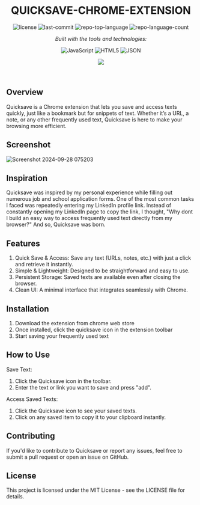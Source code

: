 
<p align="center">
    <h1 align="center">QUICKSAVE-CHROME-EXTENSION</h1>
</p>

<p align="center">
	<img src="https://img.shields.io/github/license/Ghaby-X/QuickSave-Chrome-Extension?style=flat&logo=opensourceinitiative&logoColor=white&color=0080ff" alt="license">
	<img src="https://img.shields.io/github/last-commit/Ghaby-X/QuickSave-Chrome-Extension?style=flat&logo=git&logoColor=white&color=0080ff" alt="last-commit">
	<img src="https://img.shields.io/github/languages/top/Ghaby-X/QuickSave-Chrome-Extension?style=flat&color=0080ff" alt="repo-top-language">
	<img src="https://img.shields.io/github/languages/count/Ghaby-X/QuickSave-Chrome-Extension?style=flat&color=0080ff" alt="repo-language-count">
</p>
<p align="center">
	<em>Built with the tools and technologies:</em>
</p>
<p align="center">
	<img src="https://img.shields.io/badge/JavaScript-F7DF1E.svg?style=flat&logo=JavaScript&logoColor=black" alt="JavaScript">
	<img src="https://img.shields.io/badge/HTML5-E34F26.svg?style=flat&logo=HTML5&logoColor=white" alt="HTML5">
	<img src="https://img.shields.io/badge/JSON-000000.svg?style=flat&logo=JSON&logoColor=white" alt="JSON">
</p>
<p align="center">
	<img src="https://github.com/user-attachments/assets/5db913b1-c401-44e1-a815-955b9c646640"/>
</p>
<br>

## Overview
Quicksave is a Chrome extension that lets you save and access texts quickly, just like a bookmark but for snippets of text. Whether it’s a URL, a note, or any other frequently used text, Quicksave is here to make your browsing more efficient.

## Screenshot
![Screenshot 2024-09-28 075203](https://github.com/user-attachments/assets/c94aab8f-5a13-4824-bb6f-57fdb7f9c04c)


## Inspiration
Quicksave was inspired by my personal experience while filling out numerous job and school application forms. One of the most common tasks I faced was repeatedly entering my LinkedIn profile link. Instead of constantly opening my LinkedIn page to copy the link, I thought, "Why dont I build an easy way to access frequently used text directly from my browser?" And so, Quicksave was born.

## Features
1. Quick Save & Access: Save any text (URLs, notes, etc.) with just a click and retrieve it instantly.
2. Simple & Lightweight: Designed to be straightforward and easy to use.
3. Persistent Storage: Saved texts are available even after closing the browser.
4. Clean UI: A minimal interface that integrates seamlessly with Chrome.

## Installation
1. Download the extension from chrome web store
2. Once installed, click the quicksave icon in the extension toolbar
3. Start saving your frequently used text

## How to Use
Save Text:
1. Click the Quicksave icon in the toolbar.
2. Enter the text or link you want to save and press "add".

Access Saved Texts:
1. Click the Quicksave icon to see your saved texts.
2. Click on any saved item to copy it to your clipboard instantly.

## Contributing
If you'd like to contribute to Quicksave or report any issues, feel free to submit a pull request or open an issue on GitHub.

## License
This project is licensed under the MIT License - see the LICENSE file for details.
